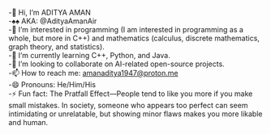 -👋 Hi, I’m ADITYA AMAN  
-♠♠ AKA: @AdityaAmanAir  
-👀 I’m interested in programming (I am interested in programming as a whole, but more in C++) and mathematics (calculus, discrete mathematics, graph theory, and statistics).  
-🌱 I’m currently learning C++, Python, and Java.  
-💞️ I’m looking to collaborate on AI-related open-source projects.   
-📫 How to reach me: amanaditya1947@proton.me  
-😄 Pronouns: He/Him/His  
-⚡ Fun fact: The Pratfall Effect—People tend to like you more if you make small mistakes. In society, someone who appears too perfect can seem intimidating or unrelatable, but showing minor flaws makes you more likable and human.   
<!---
AdityaAmanAir/AdityaAmanAir is a ✨ special ✨ repository because its `README.md` (this file) appears on your GitHub profile.
You can click the Preview link to take a look at your changes.
--->
